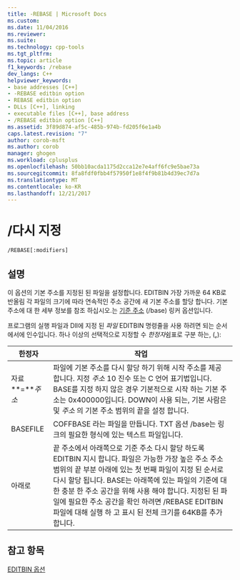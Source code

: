 ```yaml
---
title: -REBASE | Microsoft Docs
ms.custom: 
ms.date: 11/04/2016
ms.reviewer: 
ms.suite: 
ms.technology: cpp-tools
ms.tgt_pltfrm: 
ms.topic: article
f1_keywords: /rebase
dev_langs: C++
helpviewer_keywords:
- base addresses [C++]
- -REBASE editbin option
- REBASE editbin option
- DLLs [C++], linking
- executable files [C++], base address
- /REBASE editbin option [C++]
ms.assetid: 3f89d874-af5c-485b-974b-fd205f6e1a4b
caps.latest.revision: "7"
author: corob-msft
ms.author: corob
manager: ghogen
ms.workload: cplusplus
ms.openlocfilehash: 50bb10acda1175d2cca12e7e4aff6fc9e5bae73a
ms.sourcegitcommit: 8fa8fdf0fbb4f57950f1e8f4f9b81b4d39ec7d7a
ms.translationtype: MT
ms.contentlocale: ko-KR
ms.lasthandoff: 12/21/2017
---
```

# <a name="rebase"></a>/다시 지정
```  
/REBASE[:modifiers]  
```  
  
## <a name="remarks"></a>설명  
 이 옵션의 기본 주소를 지정된 된 파일을 설정합니다. EDITBIN 가장 가까운 64 KB로 반올림 각 파일의 크기에 따라 연속적인 주소 공간에 새 기본 주소를 할당 합니다. 기본 주소에 대 한 세부 정보를 참조 하십시오.는 [기준 주소](../../build/reference/base-base-address.md) (/base) 링커 옵션입니다.  
  
 프로그램의 실행 파일과 Dll에 지정 된 *파일* EDITBIN 명령줄을 사용 하려면 되는 순서에서에 인수입니다. 하나 이상의 선택적으로 지정할 수 *한정자*쉼표로 구분 하는, (**,**):  
  
|한정자|작업|  
|--------------|------------|  
|자료**=***주소*|파일에 기본 주소를 다시 할당 하기 위해 시작 주소를 제공 합니다. 지정 *주소* 10 진수 또는 C 언어 표기법입니다. BASE를 지정 하지 않은 경우 기본적으로 시작 하는 기본 주소는 0x400000입니다. DOWN이 사용 되는, 기본 사람은 및 *주소* 의 기본 주소 범위의 끝을 설정 합니다.|  
|BASEFILE|COFFBASE 라는 파일을 만듭니다. TXT 옵션 /base는 링크의 필요한 형식에 있는 텍스트 파일입니다.|  
|아래로|끝 주소에서 아래쪽으로 기준 주소 다시 할당 하도록 EDITBIN 지시 합니다. 파일은 가능한 가장 높은 주소 주소 범위의 끝 부분 아래에 있는 첫 번째 파일이 지정 된 순서로 다시 할당 됩니다. BASE는 아래쪽에 있는 파일의 기준에 대 한 충분 한 주소 공간을 위해 사용 해야 합니다. 지정된 된 파일에 필요한 주소 공간을 확인 하려면 /REBASE EDITBIN 파일에 대해 실행 하 고 표시 된 전체 크기를 64KB를 추가 합니다.|  
  
## <a name="see-also"></a>참고 항목  
 [EDITBIN 옵션](../../build/reference/editbin-options.md)